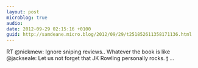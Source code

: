 ```yaml
---
layout: post
microblog: true
audio: 
date: 2012-09-29 02:15:16 +0100
guid: http://samdeane.micro.blog/2012/09/29/t251852611358171136.html
---
```

RT @nickmew: Ignore sniping reviews.. Whatever the book is like @jackseale: Let us not forget that JK Rowling personally rocks. [t](http://t) ...
